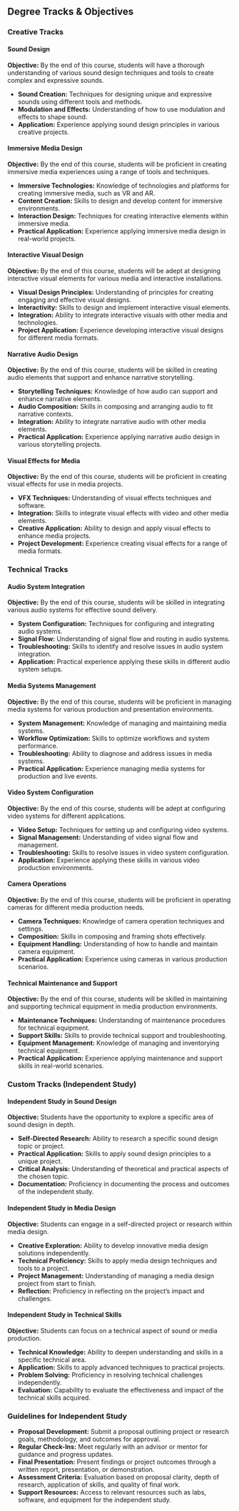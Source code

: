## Degree Tracks & Objectives

### Creative Tracks

#### Sound Design
**Objective:** By the end of this course, students will have a thorough understanding of various sound design techniques and tools to create complex and expressive sounds.

- **Sound Creation:** Techniques for designing unique and expressive sounds using different tools and methods.
- **Modulation and Effects:** Understanding of how to use modulation and effects to shape sound.
- **Application:** Experience applying sound design principles in various creative projects.

#### Immersive Media Design
**Objective:** By the end of this course, students will be proficient in creating immersive media experiences using a range of tools and techniques.

- **Immersive Technologies:** Knowledge of technologies and platforms for creating immersive media, such as VR and AR.
- **Content Creation:** Skills to design and develop content for immersive environments.
- **Interaction Design:** Techniques for creating interactive elements within immersive media.
- **Practical Application:** Experience applying immersive media design in real-world projects.

#### Interactive Visual Design
**Objective:** By the end of this course, students will be adept at designing interactive visual elements for various media and interactive installations.

- **Visual Design Principles:** Understanding of principles for creating engaging and effective visual designs.
- **Interactivity:** Skills to design and implement interactive visual elements.
- **Integration:** Ability to integrate interactive visuals with other media and technologies.
- **Project Application:** Experience developing interactive visual designs for different media formats.

#### Narrative Audio Design
**Objective:** By the end of this course, students will be skilled in creating audio elements that support and enhance narrative storytelling.

- **Storytelling Techniques:** Knowledge of how audio can support and enhance narrative elements.
- **Audio Composition:** Skills in composing and arranging audio to fit narrative contexts.
- **Integration:** Ability to integrate narrative audio with other media elements.
- **Practical Application:** Experience applying narrative audio design in various storytelling projects.

#### Visual Effects for Media
**Objective:** By the end of this course, students will be proficient in creating visual effects for use in media projects.

- **VFX Techniques:** Understanding of visual effects techniques and software.
- **Integration:** Skills to integrate visual effects with video and other media elements.
- **Creative Application:** Ability to design and apply visual effects to enhance media projects.
- **Project Development:** Experience creating visual effects for a range of media formats.

### Technical Tracks

#### Audio System Integration
**Objective:** By the end of this course, students will be skilled in integrating various audio systems for effective sound delivery.

- **System Configuration:** Techniques for configuring and integrating audio systems.
- **Signal Flow:** Understanding of signal flow and routing in audio systems.
- **Troubleshooting:** Skills to identify and resolve issues in audio system integration.
- **Application:** Practical experience applying these skills in different audio system setups.

#### Media Systems Management
**Objective:** By the end of this course, students will be proficient in managing media systems for various production and presentation environments.

- **System Management:** Knowledge of managing and maintaining media systems.
- **Workflow Optimization:** Skills to optimize workflows and system performance.
- **Troubleshooting:** Ability to diagnose and address issues in media systems.
- **Practical Application:** Experience managing media systems for production and live events.

#### Video System Configuration
**Objective:** By the end of this course, students will be adept at configuring video systems for different applications.

- **Video Setup:** Techniques for setting up and configuring video systems.
- **Signal Management:** Understanding of video signal flow and management.
- **Troubleshooting:** Skills to resolve issues in video system configuration.
- **Application:** Experience applying these skills in various video production environments.

#### Camera Operations
**Objective:** By the end of this course, students will be proficient in operating cameras for different media production needs.

- **Camera Techniques:** Knowledge of camera operation techniques and settings.
- **Composition:** Skills in composing and framing shots effectively.
- **Equipment Handling:** Understanding of how to handle and maintain camera equipment.
- **Practical Application:** Experience using cameras in various production scenarios.

#### Technical Maintenance and Support
**Objective:** By the end of this course, students will be skilled in maintaining and supporting technical equipment in media production environments.

- **Maintenance Techniques:** Understanding of maintenance procedures for technical equipment.
- **Support Skills:** Skills to provide technical support and troubleshooting.
- **Equipment Management:** Knowledge of managing and inventorying technical equipment.
- **Practical Application:** Experience applying maintenance and support skills in real-world scenarios.

### Custom Tracks (Independent Study)

#### Independent Study in Sound Design
**Objective:** Students have the opportunity to explore a specific area of sound design in depth.

- **Self-Directed Research:** Ability to research a specific sound design topic or project.
- **Practical Application:** Skills to apply sound design principles to a unique project.
- **Critical Analysis:** Understanding of theoretical and practical aspects of the chosen topic.
- **Documentation:** Proficiency in documenting the process and outcomes of the independent study.

#### Independent Study in Media Design
**Objective:** Students can engage in a self-directed project or research within media design.

- **Creative Exploration:** Ability to develop innovative media design solutions independently.
- **Technical Proficiency:** Skills to apply media design techniques and tools to a project.
- **Project Management:** Understanding of managing a media design project from start to finish.
- **Reflection:** Proficiency in reflecting on the project’s impact and challenges.

#### Independent Study in Technical Skills
**Objective:** Students can focus on a technical aspect of sound or media production.

- **Technical Knowledge:** Ability to deepen understanding and skills in a specific technical area.
- **Application:** Skills to apply advanced techniques to practical projects.
- **Problem Solving:** Proficiency in resolving technical challenges independently.
- **Evaluation:** Capability to evaluate the effectiveness and impact of the technical skills acquired.

### Guidelines for Independent Study

- **Proposal Development:** Submit a proposal outlining project or research goals, methodology, and outcomes for approval.
- **Regular Check-Ins:** Meet regularly with an advisor or mentor for guidance and progress updates.
- **Final Presentation:** Present findings or project outcomes through a written report, presentation, or demonstration.
- **Assessment Criteria:** Evaluation based on proposal clarity, depth of research, application of skills, and quality of final work.
- **Support Resources:** Access to relevant resources such as labs, software, and equipment for the independent study.